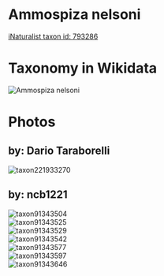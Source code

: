 
Ammospiza nelsoni
=================
  
[iNaturalist taxon id: 793286](https://www.inaturalist.org/taxa/793286)
# Taxonomy in Wikidata
  
![Ammospiza nelsoni](../wikidata_schemas/Ammospiza_nelsoni.gv.png)
# Photos

## by: Dario Taraborelli
  
![taxon221933270](https://inaturalist-open-data.s3.amazonaws.com/photos/237823242/medium.jpeg)
## by: ncb1221
  
![taxon91343504](https://inaturalist-open-data.s3.amazonaws.com/photos/97958797/medium.jpeg)  
![taxon91343525](https://inaturalist-open-data.s3.amazonaws.com/photos/97958809/medium.jpeg)  
![taxon91343529](https://inaturalist-open-data.s3.amazonaws.com/photos/97958819/medium.jpeg)  
![taxon91343542](https://inaturalist-open-data.s3.amazonaws.com/photos/97958836/medium.jpeg)  
![taxon91343577](https://inaturalist-open-data.s3.amazonaws.com/photos/97958855/medium.jpeg)  
![taxon91343597](https://inaturalist-open-data.s3.amazonaws.com/photos/97958914/medium.jpeg)  
![taxon91343646](https://inaturalist-open-data.s3.amazonaws.com/photos/97958948/medium.jpeg)